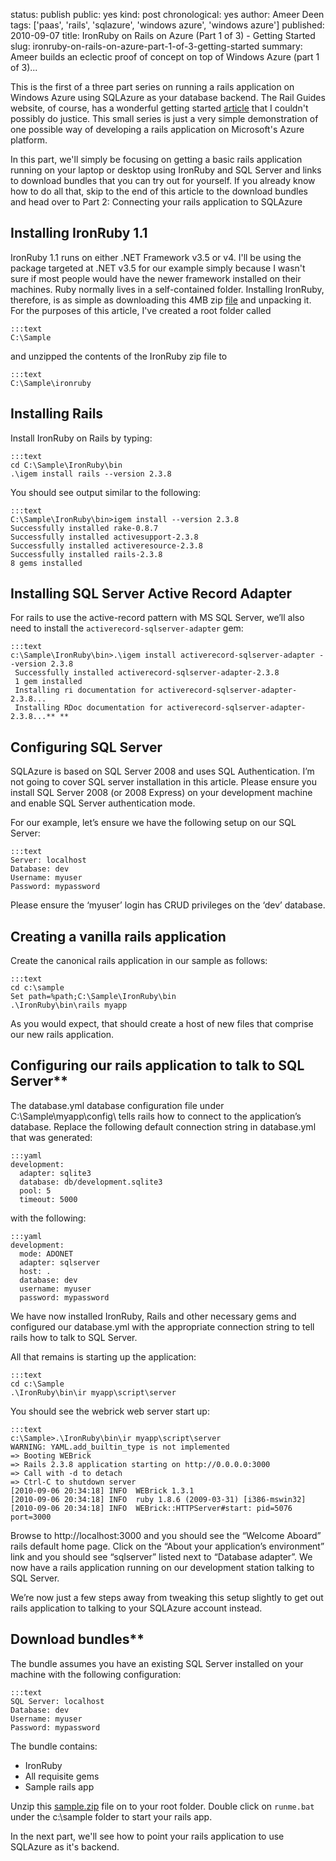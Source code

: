 status: publish
public: yes
kind: post
chronological: yes
author: Ameer Deen
tags: ['paas', 'rails', 'sqlazure', 'windows azure', 'windows azure']
published: 2010-09-07
title: IronRuby on Rails on Azure (Part 1 of 3) - Getting Started
slug: ironruby-on-rails-on-azure-part-1-of-3-getting-started
summary: Ameer builds an eclectic proof of concept on top of Windows Azure (part 1 of 3)...

This is the first of a three part series on running a rails application on Windows Azure using SQLAzure as your database backend. The Rail Guides website, of course, has a wonderful getting started [article](http://guides.rubyonrails.org/getting_started.html) that I couldn't possibly do justice. This small series is just a very simple demonstration of one possible way of developing a rails application on Microsoft's Azure platform.

In this part, we'll simply be focusing on getting a basic rails application running on your laptop or desktop using IronRuby and SQL Server and links to download bundles that you can try out for yourself. If you already know how to do all that, skip to the end of this article to the download bundles and head over to Part 2: Connecting your rails application to SQLAzure 

## Installing IronRuby 1.1

IronRuby 1.1 runs on either .NET Framework v3.5 or v4. I'll be using the package targeted at .NET v3.5 for our example simply because I wasn't sure if most people would have the newer framework installed on their machines. Ruby normally lives in a self-contained folder. Installing IronRuby, therefore, is as simple as downloading this 4MB zip [file](http://ironruby.codeplex.com/releases/view/43540#DownloadId=133276) and unpacking it.   For the purposes of this article, I've created a root folder called


    :::text
    C:\Sample


and unzipped the contents of the IronRuby zip file to


    :::text
    C:\Sample\ironruby


## Installing Rails

Install IronRuby on Rails by typing:

    
    :::text
    cd C:\Sample\IronRuby\bin
    .\igem install rails --version 2.3.8


You should see output similar to the following:

    
    :::text
    C:\Sample\IronRuby\bin>igem install --version 2.3.8  
    Successfully installed rake-0.8.7
    Successfully installed activesupport-2.3.8
    Successfully installed activeresource-2.3.8
    Successfully installed rails-2.3.8
    8 gems installed


## Installing SQL Server Active Record Adapter

For rails to use the active-record pattern with MS SQL Server, we’ll also need to install the `activerecord-sqlserver-adapter` gem:


    :::text
    c:\Sample\IronRuby\bin>.\igem install activerecord-sqlserver-adapter --version 2.3.8
     Successfully installed activerecord-sqlserver-adapter-2.3.8
     1 gem installed
     Installing ri documentation for activerecord-sqlserver-adapter-2.3.8...
     Installing RDoc documentation for activerecord-sqlserver-adapter-2.3.8...** **


## Configuring SQL Server

SQLAzure is based on SQL Server 2008 and uses SQL Authentication. I’m not going to cover SQL server installation in this article. Please ensure you install SQL Server 2008 (or 2008 Express) on your development machine and enable SQL Server authentication mode.

For our example, let’s ensure we have the following setup on our SQL Server:


    :::text
    Server: localhost
    Database: dev
    Username: myuser
    Password: mypassword

  
Please ensure the ‘myuser’ login has CRUD privileges on the ‘dev’ database.

## Creating a vanilla rails application

Create the canonical rails application in our sample as follows:


    :::text
    cd c:\sample
    Set path=%path;C:\Sample\IronRuby\bin
    .\IronRuby\bin\rails myapp


As you would expect, that should create a host of new files that comprise our new rails application.

## Configuring our rails application to talk to SQL Server**

The database.yml database configuration file under C:\Sample\myapp\config\ tells rails how to connect to the application’s database. Replace the following default connection string in database.yml that was generated:


    :::yaml
    development:
      adapter: sqlite3
      database: db/development.sqlite3
      pool: 5
      timeout: 5000


with the following:


    :::yaml
    development:
      mode: ADONET
      adapter: sqlserver
      host: .
      database: dev
      username: myuser
      password: mypassword


We have now installed IronRuby, Rails and other necessary gems and configured our database.yml with the appropriate connection string to tell rails how to talk to SQL Server.

All that remains is starting up the application:

    
    :::text
    cd c:\Sample
    .\IronRuby\bin\ir myapp\script\server


You should see the webrick web server start up:

    
    :::text
    c:\Sample>.\IronRuby\bin\ir myapp\script\server
    WARNING: YAML.add_builtin_type is not implemented
    => Booting WEBrick
    => Rails 2.3.8 application starting on http://0.0.0.0:3000
    => Call with -d to detach
    => Ctrl-C to shutdown server
    [2010-09-06 20:34:18] INFO  WEBrick 1.3.1
    [2010-09-06 20:34:18] INFO  ruby 1.8.6 (2009-03-31) [i386-mswin32]
    [2010-09-06 20:34:18] INFO  WEBrick::HTTPServer#start: pid=5076 port=3000

  
Browse to http://localhost:3000 and you should see the “Welcome Aboard” rails default home page. Click on the “About your application’s environment” link and you should see “sqlserver” listed next to “Database adapter”. We now have a rails application running on our development station talking to SQL Server.

We’re now just a few steps away from tweaking this setup slightly to get out rails application to talking to your SQLAzure account instead.


## Download bundles**  

The bundle assumes you have an existing SQL Server installed on your machine with the following configuration:

    
    
    :::text
    SQL Server: localhost
    Database: dev
    Username: myuser
    Password: mypassword
    

  
The bundle contains:

 * IronRuby
 * All requisite gems
 * Sample rails app

Unzip this [sample.zip](http://github.com/downloads/writeameer/IronRuby-on-SQLAzure-sample/Sample.zip) file on to your root folder. Double click on `runme.bat` under the c:\sample folder to start your rails app.

In the next part, we'll see how to point your rails application to use SQLAzure as it's backend.
